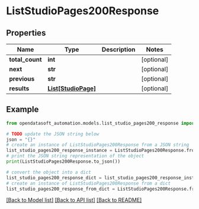 # ListStudioPages200Response


## Properties

Name | Type | Description | Notes
------------ | ------------- | ------------- | -------------
**total_count** | **int** |  | [optional] 
**next** | **str** |  | [optional] 
**previous** | **str** |  | [optional] 
**results** | [**List[StudioPage]**](StudioPage.md) |  | [optional] 

## Example

```python
from opendatasoft_automation.models.list_studio_pages200_response import ListStudioPages200Response

# TODO update the JSON string below
json = "{}"
# create an instance of ListStudioPages200Response from a JSON string
list_studio_pages200_response_instance = ListStudioPages200Response.from_json(json)
# print the JSON string representation of the object
print(ListStudioPages200Response.to_json())

# convert the object into a dict
list_studio_pages200_response_dict = list_studio_pages200_response_instance.to_dict()
# create an instance of ListStudioPages200Response from a dict
list_studio_pages200_response_from_dict = ListStudioPages200Response.from_dict(list_studio_pages200_response_dict)
```
[[Back to Model list]](../README.md#documentation-for-models) [[Back to API list]](../README.md#documentation-for-api-endpoints) [[Back to README]](../README.md)


